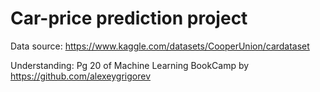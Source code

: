 # Car-price prediction project 


Data source: https://www.kaggle.com/datasets/CooperUnion/cardataset

Understanding: Pg 20 of Machine Learning BookCamp by https://github.com/alexeygrigorev


